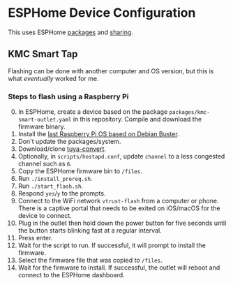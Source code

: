 # ESPHome Device Configuration

This uses ESPHome [packages](https://esphome.io/guides/configuration-types#packages) and [sharing](https://esphome.io/guides/creators).

## KMC Smart Tap

Flashing can be done with another computer and OS version, but this is what _eventually_ worked for me.

### Steps to flash using a Raspberry Pi

0. In ESPHome, create a device based on the package `packages/kmc-smart-outlet.yaml` in this repository. Compile and download the firmware binary.
1. Install the [last Raspberry Pi OS based on Debian Buster](http://downloads.raspberrypi.org/raspios_armhf/images/raspios_armhf-2021-05-28/2021-05-07-raspios-buster-armhf.zip).
2. Don't update the packages/system.
3. Download/clone [tuya-convert](https://github.com/ct-Open-Source/tuya-convert).
4. Optionally, in `scripts/hostapd.conf`, update `channel` to a less congested channel such as `6`.
5. Copy the ESPHome firmware bin to `/files`.
6. Run `./install_prereq.sh`.
7. Run `./start_flash.sh`.
8. Respond `yes`/`y` to the prompts.
9. Connect to the WiFi network `vtrust-flash` from a computer or phone. There is a captive portal that needs to be exited on iOS/macOS for the device to connect.
10. Plug in the outlet then hold down the power button for five seconds until the button starts blinking fast at a regular interval.
11. Press enter.
12. Wait for the script to run. If successful, it will prompt to install the firmware.
13. Select the firmware file that was copied to `/files`.
14. Wait for the firmware to install. If successful, the outlet will reboot and connect to the ESPHome dashboard.
